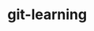 # git-learning

<script src="https://kit.fontawesome.com/ee28895189.js" crossorigin="anonymous"></script>
